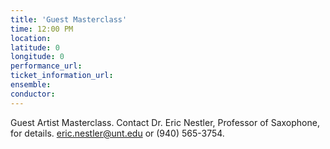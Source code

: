 ```yaml
---
title: 'Guest Masterclass'
time: 12:00 PM
location: 
latitude: 0
longitude: 0
performance_url: 
ticket_information_url: 
ensemble: 
conductor: 
---
```

Guest Artist Masterclass.  Contact Dr. Eric Nestler, Professor of Saxophone, for details.  eric.nestler@unt.edu or (940) 565-3754.